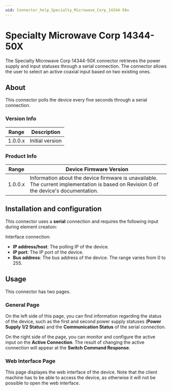 ```yaml
---
uid: Connector_help_Specialty_Microwave_Corp_14344-50x
---
```


# Specialty Microwave Corp 14344-50X

The Specialty Microwave Corp 14344-50X connector retrieves the power supply and input statuses through a serial connection. The connector allows the user to select an active coaxial input based on two existing ones.

## About

This connector polls the device every five seconds through a serial connection.

### Version Info

| Range     | Description     |
|------------------|-----------------|
| 1.0.0.x          | Initial version |

### Product Info

| **Range** | **Device Firmware Version**                                                                                                            |
|------------------|----------------------------------------------------------------------------------------------------------------------------------------|
| 1.0.0.x          | Information about the device firmware is unavailable. The current implementation is based on Revision 0 of the device's documentation. |

## Installation and configuration

This connector uses a **serial** connection and requires the following input during element creation:

Interface connection:

  - **IP address/host**: The polling IP of the device.
- **IP port**: The IP port of the device.
- **Bus address**: The bus address of the device. The range varies from 0 to 255.

## Usage

This connector has two pages.

### General Page

On the left side of this page, you can find information regarding the status of the device, such as the first and second power supply statuses (**Power Supply 1/2 Status**) and the **Communication Status** of the serial connection.

On the right side of the page, you can monitor and configure the active input on the **Active Connection**. The result of changing the active connection will appear at the **Switch Command Response**.

### Web Interface Page

This page displayes the web interface of the device. Note that the client machine has to be able to access the device, as otherwise it will not be possible to open the web interface.

